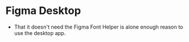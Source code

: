 # Figma Desktop

- That it doesn't need the Figma Font Helper is alone enough reason to use the desktop app.